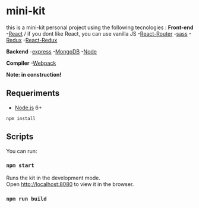 # mini-kit
this is a mini-kit personal project using the following  tecnologies :
**Front-end**
-[React](https://reactjs.org/) / if you dont like React, you can use vanilla JS 
-[React-Router](https://reacttraining.com/react-router/web/guides/quick-start)
-[sass](https://sass-lang.com/)
-[Redux](https://redux.js.org/)
-[React-Redux](https://react-redux.js.org/)

**Backend**
-[express](https://expressjs.com/)
-[MongoDB](https://www.mongodb.com/)
-[Node](https://nodejs.org/en/)

**Compiler**
-[Webpack](https://webpack.js.org/)


**Note: in construction!**

## Requeriments

- [Node.js](https://nodejs.org/en/) 6+

```shell
npm install
```

##  Scripts

You can run:


### `npm start`

Runs the kit in the development mode.<br>
Open [http://localhost:8080](http://localhost:8080) to view it in the browser.

### `npm run build`
